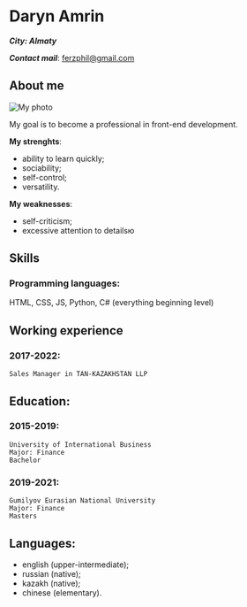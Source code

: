 # Daryn Amrin

**_City: Almaty_**

**_Contact mail_**: [ferzphil@gmail.com](ferzphil@gmail.com)


## About me

![My photo](https://imagesvc.meredithcorp.io/v3/mm/image?url=https%3A%2F%2Fstatic.onecms.io%2Fwp-content%2Fuploads%2Fsites%2F47%2F2020%2F06%2F27%2Fwhite-cat-big-eyes-cat-ledge-1127317526-2000.jpg)


My goal is to become a professional in front-end development.

**My strenghts**: 
- ability to learn quickly;
- sociability;
- self-control;
- versatility.

**My weaknesses**: 
- self-criticism;
- excessive attention to detailsю

## Skills
### Programming languages:
HTML, CSS, JS, Python, C# (everything beginning level)

## Working experience
### 2017-2022: 
    Sales Manager in TAN-KAZAKHSTAN LLP

## Education:
### 2015-2019:
    University of International Business
    Major: Finance
    Bachelor
### 2019-2021:
    Gumilyov Eurasian National University
    Major: Finance
    Masters

## Languages:
- english (upper-intermediate);
- russian (native);
- kazakh (native);
- chinese (elementary).
